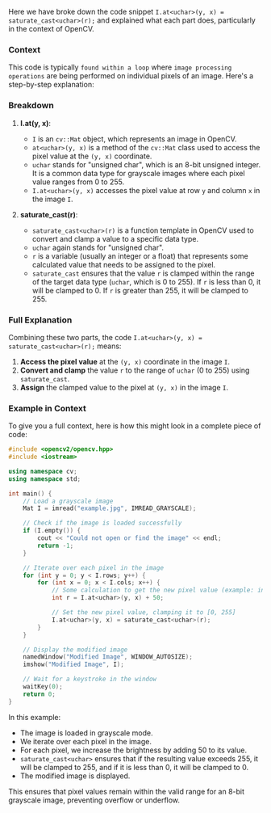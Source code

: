 Here we have broke down the code snippet `I.at<uchar>(y, x) = saturate_cast<uchar>(r);` and explained what each part does, particularly in the context of OpenCV.

### Context

This code is typically `found within a loop` where `image processing operations` are being performed on individual pixels of an image. Here's a step-by-step explanation:

### Breakdown

1. **I.at<uchar>(y, x)**:

   - `I` is an `cv::Mat` object, which represents an image in OpenCV.
   - `at<uchar>(y, x)` is a method of the `cv::Mat` class used to access the pixel value at the `(y, x)` coordinate.
   - `uchar` stands for "unsigned char", which is an 8-bit unsigned integer. It is a common data type for grayscale images where each pixel value ranges from 0 to 255.
   - `I.at<uchar>(y, x)` accesses the pixel value at row `y` and column `x` in the image `I`.

2. **saturate_cast<uchar>(r)**:
   - `saturate_cast<uchar>(r)` is a function template in OpenCV used to convert and clamp a value to a specific data type.
   - `uchar` again stands for "unsigned char".
   - `r` is a variable (usually an integer or a float) that represents some calculated value that needs to be assigned to the pixel.
   - `saturate_cast` ensures that the value `r` is clamped within the range of the target data type (`uchar`, which is 0 to 255). If `r` is less than 0, it will be clamped to 0. If `r` is greater than 255, it will be clamped to 255.

### Full Explanation

Combining these two parts, the code `I.at<uchar>(y, x) = saturate_cast<uchar>(r);` means:

1. **Access the pixel value** at the `(y, x)` coordinate in the image `I`.
2. **Convert and clamp** the value `r` to the range of `uchar` (0 to 255) using `saturate_cast`.
3. **Assign** the clamped value to the pixel at `(y, x)` in the image `I`.

### Example in Context

To give you a full context, here is how this might look in a complete piece of code:

```cpp
#include <opencv2/opencv.hpp>
#include <iostream>

using namespace cv;
using namespace std;

int main() {
    // Load a grayscale image
    Mat I = imread("example.jpg", IMREAD_GRAYSCALE);

    // Check if the image is loaded successfully
    if (I.empty()) {
        cout << "Could not open or find the image" << endl;
        return -1;
    }

    // Iterate over each pixel in the image
    for (int y = 0; y < I.rows; y++) {
        for (int x = 0; x < I.cols; x++) {
            // Some calculation to get the new pixel value (example: increase brightness)
            int r = I.at<uchar>(y, x) + 50;

            // Set the new pixel value, clamping it to [0, 255]
            I.at<uchar>(y, x) = saturate_cast<uchar>(r);
        }
    }

    // Display the modified image
    namedWindow("Modified Image", WINDOW_AUTOSIZE);
    imshow("Modified Image", I);

    // Wait for a keystroke in the window
    waitKey(0);
    return 0;
}
```

In this example:

- The image is loaded in grayscale mode.
- We iterate over each pixel in the image.
- For each pixel, we increase the brightness by adding 50 to its value.
- `saturate_cast<uchar>` ensures that if the resulting value exceeds 255, it will be clamped to 255, and if it is less than 0, it will be clamped to 0.
- The modified image is displayed.

This ensures that pixel values remain within the valid range for an 8-bit grayscale image, preventing overflow or underflow.
